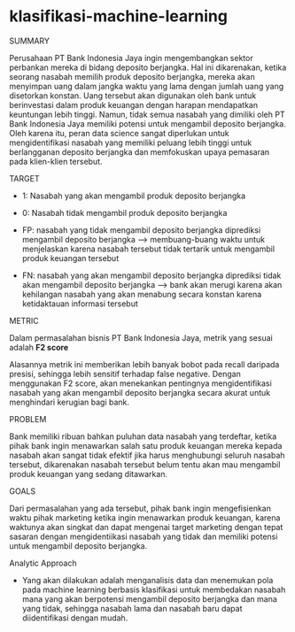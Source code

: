 # klasifikasi-machine-learning

SUMMARY

Perusahaan PT Bank Indonesia Jaya ingin mengembangkan sektor perbankan mereka di bidang deposito berjangka. Hal ini dikarenakan, ketika seorang nasabah memilih produk deposito berjangka, mereka akan menyimpan uang dalam jangka waktu yang lama dengan jumlah uang yang disetorkan konstan. Uang tersebut akan digunakan oleh bank untuk berinvestasi dalam produk keuangan dengan harapan mendapatkan keuntungan lebih tinggi. Namun, tidak semua nasabah yang dimiliki oleh PT Bank Indonesia Jaya memiliki potensi untuk mengambil deposito berjangka. Oleh karena itu, peran data science sangat diperlukan untuk mengidentifikasi nasabah yang memiliki peluang lebih tinggi untuk berlangganan deposito berjangka dan memfokuskan upaya pemasaran pada klien-klien tersebut.               

TARGET

- 1: Nasabah yang akan mengambil produk deposito berjangka
- 0: Nasabah tidak mengambil produk deposito berjangka

- FP: nasabah yang tidak mengambil deposito berjangka diprediksi mengambil deposito berjangka --> membuang-buang waktu untuk menjelaskan karena nasabah tersebut tidak tertarik untuk mengambil produk keuangan tersebut
- FN: nasabah yang akan mengambil deposito berjangka diprediksi tidak akan mengambil deposito berjangka --> bank akan merugi karena akan kehilangan nasabah yang akan menabung secara konstan karena ketidaktauan informasi tersebut

METRIC

Dalam permasalahan bisnis PT Bank Indonesia Jaya, metrik yang sesuai adalah **F2 score**

Alasannya metrik ini memberikan lebih banyak bobot pada recall daripada presisi, sehingga lebih sensitif terhadap false negative. Dengan menggunakan F2 score, akan menekankan pentingnya mengidentifikasi nasabah yang akan mengambil deposito berjangka secara akurat untuk menghindari kerugian bagi bank.

PROBLEM

Bank memiliki ribuan bahkan puluhan data nasabah yang terdeftar, ketika pihak bank ingin menawarkan salah satu produk keuangan mereka kepada nasabah akan sangat tidak efektif jika harus menghubungi seluruh nasabah tersebut, dikarenakan nasabah tersebut belum tentu akan mau mengambil produk keuangan yang sedang ditawarkan.

GOALS

Dari permasalahan yang ada tersebut, pihak bank ingin mengefisienkan waktu pihak marketing ketika ingin menawarkan produk keuangan, karena waktunya akan singkat dan dapat mengenai target marketing dengan tepat sasaran dengan  mengidentiikasi nasabah yang tidak dan memiliki potensi untuk mengambil deposito berjangka.

Analytic Approach

- Yang akan dilakukan adalah menganalisis data dan menemukan pola pada machine learning berbasis klasifikasi untuk membedakan nasabah mana yang akan berpotensi mengambil deposito berjangka dan mana yang tidak, sehingga nasabah lama dan nasabah baru dapat diidentifikasi dengan mudah.
